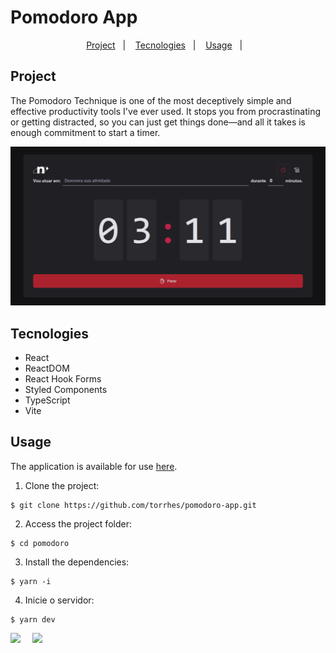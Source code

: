 <h1>Pomodoro App</h1>

<p align="center">
  <a href="#project">Project</a>&nbsp;&nbsp;&nbsp;|&nbsp;&nbsp;&nbsp;
  <a href="#technologies">Tecnologies</a>&nbsp;&nbsp;&nbsp;|&nbsp;&nbsp;&nbsp;
  <a href="#usage">Usage</a>&nbsp;&nbsp;&nbsp;|&nbsp;&nbsp;&nbsp;
</p>

<h2 id="project"> Project</h2>

The Pomodoro Technique is one of the most deceptively simple and effective productivity tools I've ever used. It stops you from procrastinating or getting distracted, so you can just get things done—and all it takes is enough commitment to start a timer. <br/>

![PomodoroApp](./src/assets/pomodoro-app.png)

<h2 id="technologies"> Tecnologies</h2>

- React
- ReactDOM
- React Hook Forms
- Styled Components
- TypeScript
- Vite

<h2 id="usage">Usage</h2>

The application is available for use [here](https://pomodoro-app-blue-tau.vercel.app/).

1. Clone the project:

```
$ git clone https://github.com/torrhes/pomodoro-app.git
```

2. Access the project folder:

```
$ cd pomodoro
```

3. Install the dependencies:

```
$ yarn -i
```

4. Inicie o servidor:

```
$ yarn dev
```

<div style="display: flex;">
  <a href="https://www.linkedin.com/in/nayaratorrhes/" target="_blank"><img src="https://img.shields.io/badge/-LinkedIn-%230077B5?style=for-the-badge&logo=linkedin&logoColor=white" style="margin-right: 2vw" target="_blank"></a>
  <a href="mailto:nayaratorrhes@gmail.com"><img src="https://img.shields.io/badge/-Gmail-%23333?style=for-the-badge&logo=gmail&logoColor=white" style="margin-right: 2vw" target="_blank"></a>

</div>
